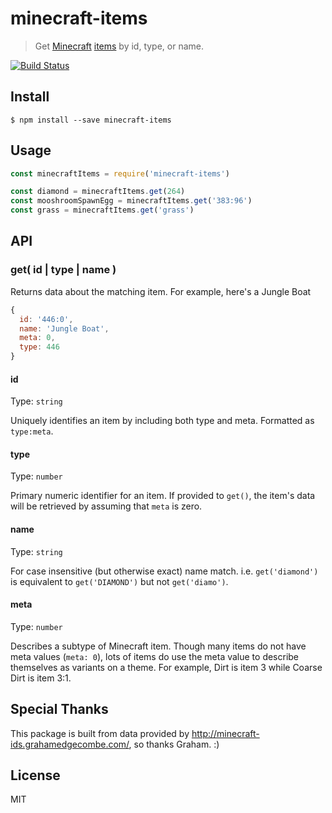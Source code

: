# minecraft-items

> Get [Minecraft](https://minecraft.net) [items](http://minecraft-ids.grahamedgecombe.com/) by id, type, or name.

[![Build Status](https://travis-ci.org/pandapaul/minecraft-items.svg?branch=master)](https://travis-ci.org/pandapaul/minecraft-items)


## Install

```
$ npm install --save minecraft-items
```


## Usage

```js
const minecraftItems = require('minecraft-items')

const diamond = minecraftItems.get(264)
const mooshroomSpawnEgg = minecraftItems.get('383:96')
const grass = minecraftItems.get('grass')
```


## API

### get( id | type | name )

Returns data about the matching item.  For example, here's a Jungle Boat
```js
{
  id: '446:0',
  name: 'Jungle Boat',
  meta: 0,
  type: 446
}
```

#### id

Type: `string`

Uniquely identifies an item by including both type and meta. Formatted as `type:meta`.

#### type

Type: `number`

Primary numeric identifier for an item. If provided to `get()`, the item's data will be retrieved by assuming that `meta` is zero.

#### name

Type: `string`

For case insensitive (but otherwise exact) name match. i.e. `get('diamond')` is equivalent to `get('DIAMOND')` but not `get('diamo')`.

#### meta

Type: `number`

Describes a subtype of Minecraft item. Though many items do not have meta values (`meta: 0`), lots of items do use the meta value to describe themselves as variants on a theme.  For example, Dirt is item 3 while Coarse Dirt is item 3:1.


## Special Thanks

This package is built from data provided by http://minecraft-ids.grahamedgecombe.com/, so thanks Graham. :)


## License

MIT
